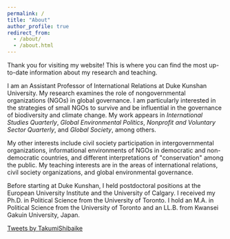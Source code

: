 ```yaml
---
permalink: /
title: "About"
author_profile: true
redirect_from:
  - /about/
  - /about.html
---
```



Thank you for visiting my website! This is where you can find the most up-to-date information about my research and teaching. 

I am an Assistant Professor of International Relations at Duke Kunshan University. My research examines the role of nongovernmental organizations (NGOs) in global governance. I am particularly interested in the strategies of small NGOs to survive and be influential in the governance of biodiversity and climate change. My work appears in *International Studies Quarterly*, *Global Environmental Politics*, *Nonprofit and Voluntary Sector Quarterly*, and *Global Society*, among others.

My other interests include civil society participation in intergovernmental organizations, informational environments of NGOs in democratic and non-democratic countries, and different interpretations of "conservation" among the public. My teaching interests are in the areas of international relations, civil society organizations, and global environmental governance.

Before starting at Duke Kunshan, I held postdoctoral positions at the European University Institute and the University of Calgary. I received my Ph.D. in Political Science from the University of Toronto. I hold an M.A. in Political Science from the University of Toronto and an LL.B. from Kwansei Gakuin University, Japan.

<a class="twitter-timeline" href="https://twitter.com/TakumiShibaike?ref_src=twsrc%5Etfw">Tweets by TakumiShibaike</a> <script async src="https://platform.twitter.com/widgets.js" charset="utf-8"></script>
